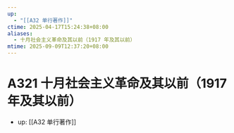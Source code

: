 ```yaml
---
up:
  - "[[A32 单行著作]]"
ctime: 2025-04-17T15:24:38+08:00
aliases:
  - 十月社会主义革命及其以前（1917 年及其以前）
mtime: 2025-09-09T12:37:20+08:00
---
```


# A321 十月社会主义革命及其以前（1917 年及其以前）

- up: [[A32 单行著作]]
